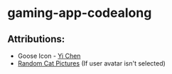 # gaming-app-codealong
## Attributions:
- Goose Icon - [Yi Chen](https://thenounproject.com/jsczcy/collection/animal/)
- [Random Cat Pictures](https://theoldreader.com/kittens/) (If user avatar isn't selected)